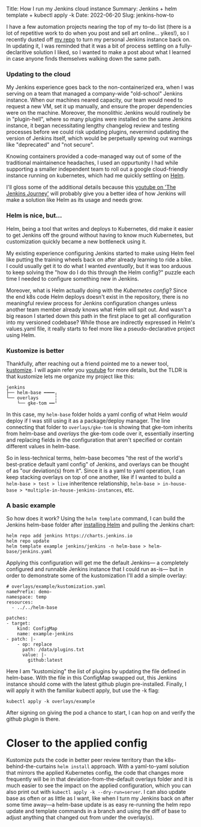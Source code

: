Title: How I run my Jenkins cloud instance
Summary: Jenkins + helm template + kubectl apply -k
Date: 2022-06-20
Slug: jenkins-how-to

I have a few automation projects nearing the top of my to-do list
(there is a lot of repetitive work to do when you post and sell art online... yikes!),
so I recently dusted off [my repo](https://github.com/exvertus/jenkins) to turn my personal Jenkins instance back on.
In updating it, I was reminded that it was a bit of process settling on a fully-declaritive solution I liked,
so I wanted to make a post about what I learned in case anyone finds themselves walking down the same path.

### Updating to the cloud

My Jenkins experience goes back to the non-containerized era,
when I was serving on a team that managed a company-wide "old-school" Jenkins instance.
When our machines neared capacity, our team would need to request a new VM, set it up manually, 
and ensure the proper dependencies were on the machine.
Moreover, the monolithic Jenkins would routinely be in "plugin-hell",
where so many plugins were installed on the same Jenkins instance, it began
necessitating lengthy changelog review and testing processes before we could risk updating plugins, 
nevermind updating the version of Jenkins itself, 
which would be perpetually spewing out warnings like "deprecated" and "not secure".

Knowing containers provided a code-managed way out of some of the 
traditional maintainence headaches, I used an oppurtunity I had while supporting a smaller independent team to roll out a google cloud-friendly instance running on kubernetes, which had me quickly settling on [Helm](https://helm.sh/).

I'll gloss some of the additional details because this [youtube on 'The Jenkins Journey'](https://www.youtube.com/watch?v=IDoRWieTcMc&t=213s) will probably give you a better idea of how Jenkins will make a solution like Helm as its usage and needs grow.

### Helm is nice, but...

Helm, being a tool that writes and deploys to Kubernetes,
did make it easier to get Jenkins off the ground without having to know much Kubernetes, but customization quickly became a new bottleneck using it.

My existing experience configuring Jenkins started to make using Helm feel like putting the training wheels back on after already learning to ride a bike.
I could usually get it to do what I wanted *eventually*,
but it was too arduous to keep solving the "how do I do this through the Helm config?"
puzzle each time I needed to configure something new in Jenkins.

Moreover, what is Helm actually doing with the *Kubernetes config*?
Since the end k8s code Helm deploys doesn't exist in the repository,
there is no meaningful review process for Jenkins configuration 
changes unless another team member already knows what Helm will spit out.
And wasn't a big reason I started down this path in the first place to
get all configuration into my versioned codebase?
While those are indirectly expressed in Helm's values.yaml file,
it really starts to feel more like a pseudo-declarative project using Helm.

### Kustomize is better

Thankfully, after reaching out a friend pointed me to a newer tool, [kustomize](https://kubernetes.io/docs/tasks/manage-kubernetes-objects/kustomization/).
I will again refer you [youtube](https://www.youtube.com/watch?v=WWJDbHo-OeY) for more details, 
but the TLDR is that kustomize lets me organize my project like this:
```
jenkins
├── helm-base ╍╍╍╍╷
└── overlays      ╎
    └── gke-tom ╍╍╵
```
In this case, my `helm-base` folder holds a yaml config of what Helm
*would* deploy if I was still using it as a package/deploy manager.
The line connecting that folder to `overlays/gke-tom` is showing that
gke-tom inherits from helm-base and *overlays* the gke-tom code over it,
essentially inserting and replacing fields in the configuration that
aren't specified or contain different values in helm-base.

So in less-technical terms, helm-base becomes "the rest of the world's best-pratice default yaml config" of Jenkins, and overlays can be thought of as "our deviation(s) from it". Since it is a yaml to yaml operation, I can keep stacking overlays on top of one another, like if I wanted to build a `helm-base > test > live` inheritence relationship, 
`helm-base > in-house-base > *multiple-in-house-jenkins-instances`, etc.

### A basic example

So how does it work? Using the `helm template` command,
I can build the Jenkins helm-base folder after [installing Helm](https://helm.sh/docs/intro/install/)
and pulling the Jenkins chart:

```
helm repo add jenkins https://charts.jenkins.io
helm repo update
helm template example jenkins/jenkins -n helm-base > helm-base/jenkins.yaml
```

Applying this configuration will get me the default Jenkins—
a completely configured and runnable Jenkins instance that I could run as-is—
but in order to demonstrate some of the kustomization I'll add a simple overlay:

```
# overlays/example/kustomization.yaml
namePrefix: demo-
namespace: temp
resources:
  - ../../helm-base

patches:
- target:
    kind: ConfigMap
    name: example-jenkins
- patch: |-
    - op: replace
      path: /data/plugins.txt
      value: |-
        github:latest
```

Here I am "kustomizing" the list of plugins by updating the file defined in helm-base.
With the file in this ConfigMap swapped out, this Jenkins instance should come with the latest github plugin pre-installed. Finally, I will apply it with the familiar kubectl apply, but use the -k flag:

```
kubectl apply -k overlays/example
```

After signing on giving the pod a chance to start, I can hop on and verify the github plugin is there.

# Closer to the applied config

Kustomize puts the code in better peer review territory than the k8s-behind-the-curtains `helm install` approach. With a yaml-to-yaml solution that mirrors the applied Kubernetes config, the code that changes more frequently will be in that deviation-from-the-default overlays folder and it is much easier to see the impact on the applied configuration, which you can also print out with `kubectl apply -k --dry-run=server`. I can also update base as often or as little as I want, like when I turn my Jenkins back on after some time away—a helm-base update is as easy re-running the helm repo update and template commands in a branch and using the diff of base to adjust anything that changed out from under the overlay(s).